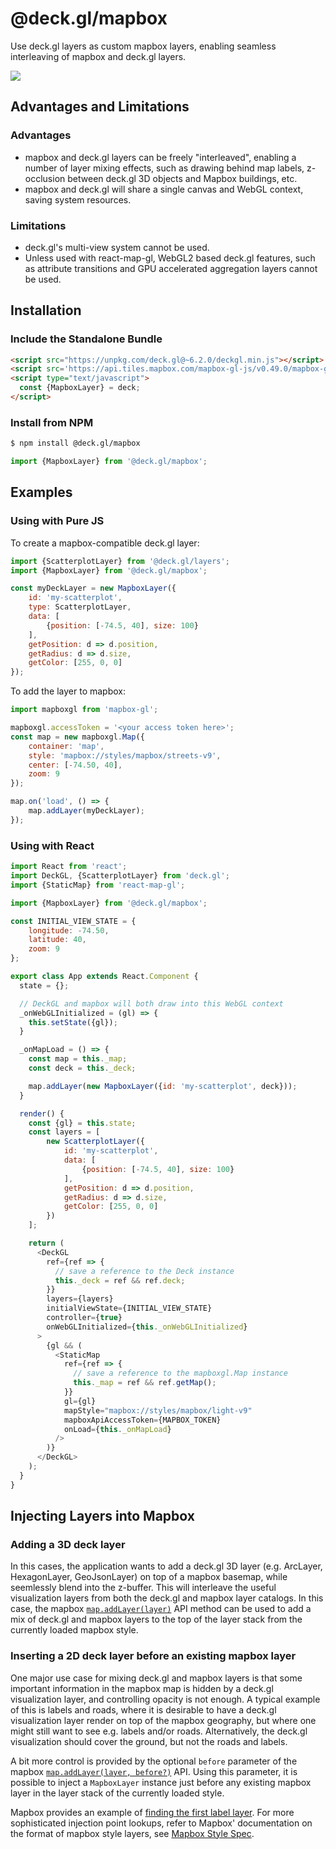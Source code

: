 # @deck.gl/mapbox

Use deck.gl layers as custom mapbox layers, enabling seamless interleaving of mapbox and deck.gl layers.

<img src="https://raw.github.com/uber-common/deck.gl-data/master/images/whats-new/mapbox-layers.jpg" />


## Advantages and Limitations

### Advantages

* mapbox and deck.gl layers can be freely "interleaved", enabling a number of layer mixing effects, such as drawing behind map labels, z-occlusion between deck.gl 3D objects and Mapbox buildings, etc.
* mapbox and deck.gl will share a single canvas and WebGL context, saving system resources.

### Limitations

* deck.gl's multi-view system cannot be used.
* Unless used with react-map-gl, WebGL2 based deck.gl features, such as attribute transitions and GPU accelerated aggregation layers cannot be used.

## Installation

### Include the Standalone Bundle

```html
<script src="https://unpkg.com/deck.gl@~6.2.0/deckgl.min.js"></script>
<script src='https://api.tiles.mapbox.com/mapbox-gl-js/v0.49.0/mapbox-gl.js'></script>
<script type="text/javascript">
  const {MapboxLayer} = deck;
</script>
```

### Install from NPM

```bash
$ npm install @deck.gl/mapbox
```

```js
import {MapboxLayer} from '@deck.gl/mapbox';
```


## Examples

### Using with Pure JS

To create a mapbox-compatible deck.gl layer:

```js
import {ScatterplotLayer} from '@deck.gl/layers';
import {MapboxLayer} from '@deck.gl/mapbox';

const myDeckLayer = new MapboxLayer({
    id: 'my-scatterplot',
    type: ScatterplotLayer,
    data: [
        {position: [-74.5, 40], size: 100}
    ],
    getPosition: d => d.position,
    getRadius: d => d.size,
    getColor: [255, 0, 0]
});
```

To add the layer to mapbox:

```js
import mapboxgl from 'mapbox-gl';

mapboxgl.accessToken = '<your access token here>';
const map = new mapboxgl.Map({
    container: 'map',
    style: 'mapbox://styles/mapbox/streets-v9',
    center: [-74.50, 40],
    zoom: 9
});

map.on('load', () => {
    map.addLayer(myDeckLayer);
});
```


### Using with React

```js
import React from 'react';
import DeckGL, {ScatterplotLayer} from 'deck.gl';
import {StaticMap} from 'react-map-gl';

import {MapboxLayer} from '@deck.gl/mapbox';

const INITIAL_VIEW_STATE = {
    longitude: -74.50,
    latitude: 40,
    zoom: 9
};

export class App extends React.Component {
  state = {};

  // DeckGL and mapbox will both draw into this WebGL context
  _onWebGLInitialized = (gl) => {
    this.setState({gl});
  }

  _onMapLoad = () => {
    const map = this._map;
    const deck = this._deck;

    map.addLayer(new MapboxLayer({id: 'my-scatterplot', deck}));
  }

  render() {
    const {gl} = this.state;
    const layers = [
        new ScatterplotLayer({
            id: 'my-scatterplot',
            data: [
                {position: [-74.5, 40], size: 100}
            ],
            getPosition: d => d.position,
            getRadius: d => d.size,
            getColor: [255, 0, 0]
        })
    ];

    return (
      <DeckGL
        ref={ref => {
          // save a reference to the Deck instance
          this._deck = ref && ref.deck;
        }}
        layers={layers}
        initialViewState={INITIAL_VIEW_STATE}
        controller={true}
        onWebGLInitialized={this._onWebGLInitialized}
      >
        {gl && (
          <StaticMap
            ref={ref => {
              // save a reference to the mapboxgl.Map instance
              this._map = ref && ref.getMap();
            }}
            gl={gl}
            mapStyle="mapbox://styles/mapbox/light-v9"
            mapboxApiAccessToken={MAPBOX_TOKEN}
            onLoad={this._onMapLoad}
          />
        )}
      </DeckGL>
    );
  }
}
```


## Injecting Layers into Mapbox


### Adding a 3D deck layer

In this cases, the application wants to add a deck.gl 3D layer (e.g. ArcLayer, HexagonLayer, GeoJsonLayer) on top of a mapbox basemap, while seemlessly blend into the z-buffer. This will interleave the useful visualization layers from both the deck.gl and mapbox layer catalogs. In this case, the mapbox [`map.addLayer(layer)`](https://www.mapbox.com/mapbox-gl-js/api/#map#addlayer) API method can be used to add a mix of deck.gl and mapbox layers to the top of the layer stack from the currently loaded mapbox style.


### Inserting a 2D deck layer before an existing mapbox layer

One major use case for mixing deck.gl and mapbox layers is that some important information in the mapbox map is hidden by a deck.gl visualization layer, and controlling opacity is not enough. A typical example of this is labels and roads, where it is desirable to have a deck.gl visualization layer render on top of the mapbox geography, but where one might still want to see e.g. labels and/or roads. Alternatively, the deck.gl visualization should cover the ground, but not the roads and labels.

A bit more control is provided by the optional `before` parameter of the mapbox [`map.addLayer(layer, before?)`](https://www.mapbox.com/mapbox-gl-js/api/#map#addlayer) API. Using this parameter, it is possible to inject a `MapboxLayer` instance just before any existing mapbox layer in the layer stack of the currently loaded style.

Mapbox provides an example of [finding the first label layer](https://www.mapbox.com/mapbox-gl-js/example/geojson-layer-in-stack/). For more sophisticated injection point lookups, refer to Mapbox' documentation on the format of mapbox style layers, see [Mapbox Style Spec](https://www.mapbox.com/mapbox-gl-js/style-spec/#layers).

